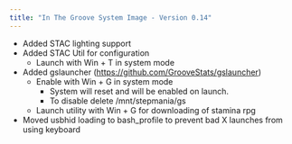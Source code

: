 ```yaml
---
title: "In The Groove System Image - Version 0.14"
---
```


- Added STAC lighting support
- Added STAC Util for configuration
    - Launch with Win + T in system mode
- Added gslauncher (https://github.com/GrooveStats/gslauncher)
    - Enable with Win + G in system mode
        - System will reset and will be enabled on launch.
        - To disable delete /mnt/stepmania/gs
    - Launch utility with Win + G for downloading of stamina rpg
- Moved usbhid loading to bash_profile to prevent bad X launches from using keyboard
